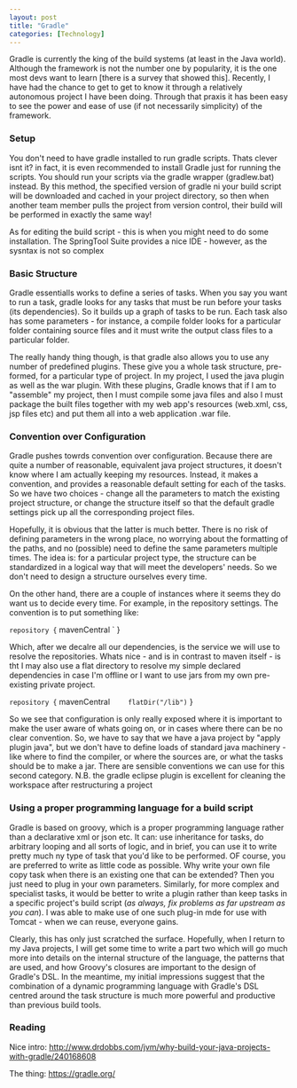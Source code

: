 ```yaml
---
layout: post
title: "Gradle"
categories: [Technology]
---
```


Gradle is currently the king of the build systems (at least in the Java world). Although the framework is not the number one by popularity, it is the one most devs want to learn [there is a survey that showed this]. Recently, I have had the chance to get to get to know it through a relatively autonomous project I have been doing. Through that praxis it has been easy to see the power and ease of use (if not necessarily simplicity) of the framework.

### Setup

You don't need to have gradle installed to run gradle scripts. Thats clever isnt it? in fact, it is even recommended to install Gradle just for running the scripts. You should run your scripts via the gradle wrapper (gradlew.bat) instead. By this method, the specified version of gradle ni your build script will be downloaded and cached in your project directory, so then when another team member pulls the project from version control, their build will be performed in exactly the same way!  

As for editing the build script - this is when you might need to do some installation. The SpringTool Suite provides a nice IDE - however, as the sysntax is not so complex

### Basic Structure

Gradle essentialls works to define a series of tasks. When you say you want to run a task, gradle looks for any tasks that must be run before your tasks (its dependencies). So it builds up a graph of tasks to be run. Each task also has some parameters - for instance, a compile folder looks for a particular folder containing source files and it must write the output class files to a particular folder.  

The really handy thing though, is that gradle also allows you to use any number of predefined plugins. These give you a whole task structure, pre-formed, for a particular type of project. In my project, I used the java plugin as well as the war plugin. With these plugins, Gradle knows that if I am to "assemble" my project, then I must compile some java files and also I must package the built files together with my web app's resources (web.xml, css, jsp files etc) and put them all into a web application .war file.

### Convention over Configuration

Gradle pushes towrds convention over configuration. Because there are quite a number of reasonable, equivalent java project structures, it doesn't know where I am actually keeping my resources. Instead, it makes a convention, and provides a reasonable default setting for each of the tasks. So we have two choices - change all the parameters to match the existing project structure, or change the structure itself so that the default gradle settings pick up all the corresponding project files.  

Hopefully, it is obvious that the latter is much better. There is no risk of defining parameters in the wrong place, no worrying about the formatting of the paths, and no (possible) need to define the same parameters multiple times. The idea is: for a particular project type, the structure can be standardized in a logical way that will meet the developers' needs. So we don't need to design a structure ourselves every time.

On the other hand, there are a couple of instances where it seems they do want us to decide every time. For example, in the repository settings. The convention is to put something like:

` repository {
`     mavenCentral
` }

Which, after we decalre all our dependencies, is the service we will use to resolve the repositories. Whats nice - and is in contrast to maven itself - is tht I may also use a flat directory to resolve my simple declared dependencies in case I'm offline or I want to use jars from my own pre-existing private project.

` repository {
`     mavenCentral
`     flatDir("/lib")
` }

So we see that configuration is only really exposed where it is important to make the user aware of whats going on, or in cases where there can be no clear convention. So, we have to say that we have a java project by "apply plugin java", but we don't have to define loads of standard java machinery - like where to find the compiler, or where the sources are, or what the tasks should be to make a jar. There are sensible conventions we can use for this second category. N.B. the gradle eclipse plugin is excellent for cleaning the workspace after restructuring a project

### Using a proper programming language for a build script

Gradle is based on groovy, which is a proper programming language rather than a declarative xml or json etc. It can: use inheritance for tasks, do arbitrary looping and all sorts of logic, and in brief, you can use it to write pretty much ny type of task that you'd like to be performed. OF course, you are preferred to write as little code as possible. Why write your own file copy task when there is an existing one that can be extended? Then you just need to plug in your own parameters. Similarly, for more complex and specialist tasks, it would be better to write a plugin rather than keep tasks in a specific project's build script (<em>as always, fix problems as far upstream as you can</em>). I was able to make use of one such plug-in mde for use with Tomcat - when we can reuse, everyone gains.  

Clearly, this has only just scratched the surface. Hopefully, when I return to my Java projects, I will get some time to write a part two which will go much more into details on the internal structure of the language, the patterns that are used, and how Groovy's closures are important to the design of Gradle's DSL. In the meantime, my initial impressions suggest that the combination of a dynamic programming language with Gradle's DSL centred around the task structure is much more powerful and productive than previous build tools.  

### Reading

Nice intro: http://www.drdobbs.com/jvm/why-build-your-java-projects-with-gradle/240168608

The thing: https://gradle.org/